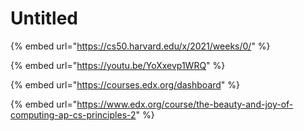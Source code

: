 # Untitled

{% embed url="https://cs50.harvard.edu/x/2021/weeks/0/" %}

{% embed url="https://youtu.be/YoXxevp1WRQ" %}

{% embed url="https://courses.edx.org/dashboard" %}

{% embed url="https://www.edx.org/course/the-beauty-and-joy-of-computing-ap-cs-principles-2" %}



